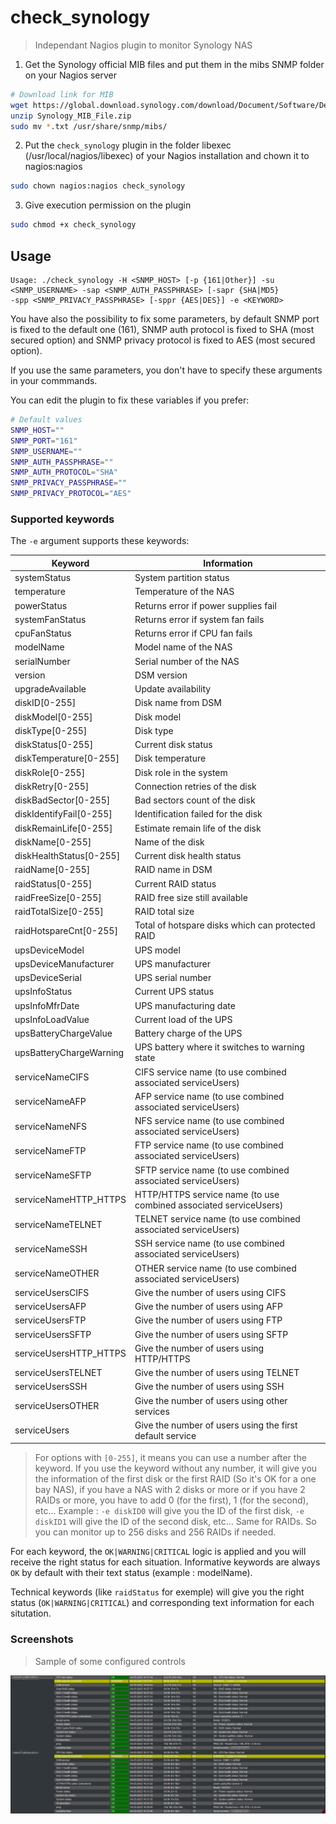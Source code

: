 # check_synology
> Independant Nagios plugin to monitor Synology NAS

1. Get the Synology official MIB files and put them in the mibs SNMP folder on your Nagios server
```bash
# Download link for MIB
wget https://global.download.synology.com/download/Document/Software/DeveloperGuide/Firmware/DSM/All/enu/Synology_MIB_File.zip
unzip Synology_MIB_File.zip
sudo mv *.txt /usr/share/snmp/mibs/
```
2. Put the `check_synology` plugin in the folder libexec (/usr/local/nagios/libexec) of your Nagios installation and chown it to nagios:nagios
```bash
sudo chown nagios:nagios check_synology
```
3. Give execution permission on the plugin
```bash
sudo chmod +x check_synology
```

## Usage

```text
Usage: ./check_synology -H <SNMP_HOST> [-p {161|Other}] -su <SNMP_USERNAME> -sap <SNMP_AUTH_PASSPHRASE> [-sapr {SHA|MD5}
-spp <SNMP_PRIVACY_PASSPHRASE> [-sppr {AES|DES}] -e <KEYWORD>
```

You have also the possibility to fix some parameters, by default SNMP port is fixed to the default one (161), SNMP auth protocol is fixed to SHA (most secured option) and SNMP privacy protocol is fixed to AES (most secured option).

If you use the same parameters, you don't have to specify these arguments in your commmands.

You can edit the plugin to fix these variables if you prefer:

```bash
# Default values
SNMP_HOST=""
SNMP_PORT="161"
SNMP_USERNAME=""
SNMP_AUTH_PASSPHRASE=""
SNMP_AUTH_PROTOCOL="SHA"
SNMP_PRIVACY_PASSPHRASE=""
SNMP_PRIVACY_PROTOCOL="AES"
```

### Supported keywords

The `-e` argument supports these keywords:

|Keyword|Information|
|-|-|
|systemStatus|System partition status|
|temperature|Temperature of the NAS|
|powerStatus|Returns error if power supplies fail|
|systemFanStatus|Returns error if system fan fails|
|cpuFanStatus|Returns error if CPU fan fails|
|modelName|Model name of the NAS|
|serialNumber|Serial number of the NAS|
|version|DSM version|
|upgradeAvailable|Update availability|
|diskID[0-255]|Disk name from DSM|
|diskModel[0-255]|Disk model|
|diskType[0-255]|Disk type|
|diskStatus[0-255]|Current disk status|
|diskTemperature[0-255]|Disk temperature|
|diskRole[0-255]|Disk role in the system|
|diskRetry[0-255]|Connection retries of the disk|
|diskBadSector[0-255]|Bad sectors count of the disk|
|diskIdentifyFail[0-255]|Identification failed for the disk|
|diskRemainLife[0-255]|Estimate remain life of the disk|
|diskName[0-255]|Name of the disk|
|diskHealthStatus[0-255]|Current disk health status|
|raidName[0-255]|RAID name in DSM|
|raidStatus[0-255]|Current RAID status|
|raidFreeSize[0-255]|RAID free size still available|
|raidTotalSize[0-255]|RAID total size|
|raidHotspareCnt[0-255]|Total of hotspare disks which can protected RAID|
|upsDeviceModel|UPS model|
|upsDeviceManufacturer|UPS manufacturer|
|upsDeviceSerial|UPS serial number|
|upsInfoStatus|Current UPS status|
|upsInfoMfrDate|UPS manufacturing date|
|upsInfoLoadValue|Current load of the UPS|
|upsBatteryChargeValue|Battery charge of the UPS|
|upsBatteryChargeWarning|UPS battery where it switches to warning state|
|serviceNameCIFS|CIFS service name (to use combined associated serviceUsers)|
|serviceNameAFP|AFP service name (to use combined associated serviceUsers)|
|serviceNameNFS|NFS service name (to use combined associated serviceUsers)|
|serviceNameFTP|FTP service name (to use combined associated serviceUsers)|
|serviceNameSFTP|SFTP service name (to use combined associated serviceUsers)|
|serviceNameHTTP_HTTPS|HTTP/HTTPS service name (to use combined associated serviceUsers)|
|serviceNameTELNET|TELNET service name (to use combined associated serviceUsers)|
|serviceNameSSH|SSH service name (to use combined associated serviceUsers)|
|serviceNameOTHER|OTHER service name (to use combined associated serviceUsers)|
|serviceUsersCIFS|Give the number of users using CIFS|
|serviceUsersAFP|Give the number of users using AFP|
|serviceUsersFTP|Give the number of users using FTP|
|serviceUsersSFTP|Give the number of users using SFTP|
|serviceUsersHTTP_HTTPS|Give the number of users using HTTP/HTTPS|
|serviceUsersTELNET|Give the number of users using TELNET|
|serviceUsersSSH|Give the number of users using SSH|
|serviceUsersOTHER|Give the number of users using other services|
|serviceUsers|Give the number of users using the first default service|
> For options with `[0-255]`, it means you can use a number after the keyword. If you use the keyword without any number, it will give you the information of the first disk or the first RAID (So it's OK for  a one bay NAS), if you have a NAS with 2 disks or more or if you have 2 RAIDs or more, you have to add 0 (for the first), 1 (for the second), etc...
> Example : `-e diskID0` will give you the ID of the first disk, `-e diskID1` will give the ID of the second disk, etc... Same for RAIDs. So you can monitor up to 256 disks and 256 RAIDs if needed.

For each keyword, the `OK|WARNING|CRITICAL` logic is applied and you will receive the right status for each situation. Informative keywords are always `OK` by default with their text status (example : modelName).

Technical keywords (like `raidStatus` for exemple) will give you the right status (`OK|WARNING|CRITICAL`) and corresponding text information for each situtation.

### Screenshots
> Sample of some configured controls

![alt text](https://github.com/John4887/check_synology/blob/main/check_synology_sample.png)
